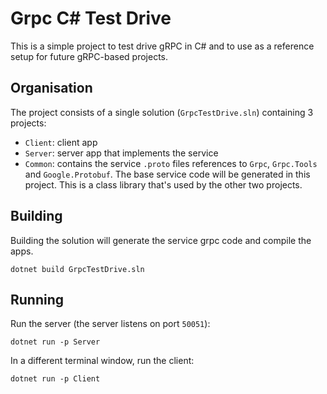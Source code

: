 # Grpc C# Test Drive

This is a simple project to test drive gRPC in C# and to use as a reference setup for future gRPC-based projects.

## Organisation

The project consists of a single solution (`GrpcTestDrive.sln`) containing 3 projects:

- `Client`: client app
- `Server`: server app that implements the service
- `Common`: contains the service `.proto` files references to `Grpc`, `Grpc.Tools` and `Google.Protobuf`. The base service code will be generated in this project. This is a class library that's used by the other two projects.

## Building

Building the solution will generate the service grpc code and compile the apps.

```
dotnet build GrpcTestDrive.sln
```

## Running

Run the server (the server listens on port `50051`):
```
dotnet run -p Server
```

In a different terminal window, run the client:
```
dotnet run -p Client
```